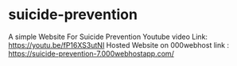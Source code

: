 # suicide-prevention
A simple Website For Suicide Prevention
Youtube video Link: https://youtu.be/fP16XS3utNI
Hosted Website on 000webhost link : https://suicide-prevention-7.000webhostapp.com/
